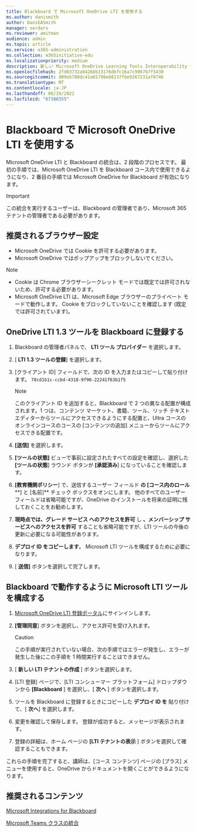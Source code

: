 ```yaml
---
title: Blackboard で Microsoft OneDrive LTI を使用する
ms.author: danismith
author: DaniEASmith
manager: serdars
ms.reviewer: amitman
audience: admin
ms.topic: article
ms.service: o365-administration
ms.collection: m365initiative-edu
ms.localizationpriority: medium
description: 新しい Microsoft OneDrive Learning Tools Interoperability for Blackboard を使用して、課題の作成と採点、コース コンテンツの構築とキュレーション、ファイルでの共同作業をリアルタイムで行うことができます。
ms.openlocfilehash: 2fd03732a9426bb13176dbfc16a7c996767f5430
ms.sourcegitcommit: d09eb780dc41a01796eb8137fbe9267231af6746
ms.translationtype: MT
ms.contentlocale: ja-JP
ms.lasthandoff: 08/19/2022
ms.locfileid: "67388355"
---
```

# <a name="use-microsoft-onedrive-lti-with-blackboard"></a>Blackboard で Microsoft OneDrive LTI を使用する

Microsoft OneDrive LTI と Blackboard の統合は、2 段階のプロセスです。 最初の手順では、Microsoft OneDrive LTI を Blackboard コース内で使用できるようになり、2 番目の手順では Microsoft OneDrive for Blackboard が有効になります。

> [!IMPORTANT]
> この統合を実行するユーザーは、Blackboard の管理者であり、Microsoft 365 テナントの管理者である必要があります。

## <a name="recommended-browser-settings"></a>推奨されるブラウザー設定

- Microsoft OneDrive では Cookie を許可する必要があります。
- Microsoft OneDrive ではポップアップをブロックしないでください。

> [!NOTE]
>
> - Cookie は Chrome ブラウザーシークレット モードでは既定では許可されないため、許可する必要があります。
> - Microsoft OneDrive LTI は、Microsoft Edge ブラウザーのプライベート モードで動作します。 Cookie をブロックしていないことを確認します (既定では許可されています)。

## <a name="register-the-onedrive-lti-13-tool-in-blackboard"></a>OneDrive LTI 1.3 ツールを Blackboard に登録する

1. Blackboard の管理者パネルで、 **LTI ツール プロバイダー** を選択します。
2. [ **LTI 1.3 ツールの登録**] を選択します。
3. [クライアント ID] フィールドで、次の ID を入力またはコピーして貼り付けます。 ``78cd1b1c-ccbd-4318-9f90-22241f63b1f5``

   > [!NOTE]
   > このクライアント ID を追加すると、Blackboard で 2 つの異なる配置が構成されます。1 つは、コンテンツ マーケット、書籍、ツール、リッチ テキスト エディターからツールにアクセスできるようにする配置と、Ultra コースのオンラインコースのコースの [コンテンツの追加] メニューからツールにアクセスできる配置です。

4. **[送信]** を選択します。
5. **[ツールの状態]** ビューで事前に設定されたすべての設定を確認し、選択した **[ツールの状態**] ラウンド ボタンが **[承認済み**] になっていることを確認します。
6. **[教育機関ポリシー**] で、送信するユーザー フィールド **の [コース内のロール****] と [名前]** チェック ボックスをオンにします。 他のすべてのユーザー フィールドは省略可能ですが、OneDrive のインストールを将来の証明に残しておくことをお勧めします。
7. **現時点では、グレード サービス へのアクセスを許可** し **、メンバーシップ サービスへのアクセスを許可** することも省略可能ですが、LTI ツールの今後の更新に必要になる可能性があります。
8. **デプロイ ID をコピーします**。 Microsoft LTI ツールを構成するために必要になります。
9. [ **送信]** ボタンを選択して完了します。

## <a name="configure-the-microsoft-lti-tool-to-work-with-blackboard"></a>Blackboard で動作するように Microsoft LTI ツールを構成する

1. [Microsoft OneDrive LTI 登録ポータル](https://onedrivelti.microsoft.com/admin)にサインインします。
2. **[管理同意**] ボタンを選択し、アクセス許可を受け入れます。

    > [!CAUTION]
    > この手順が実行されていない場合、次の手順ではエラーが発生し、エラーが発生した後にこの手順を 1 時間実行することはできません。

3. [ **新しい LTI テナントの作成** ] ボタンを選択します。
4. [LTI 登録] ページで、[LTI コンシューマー プラットフォーム] ドロップダウンから **[Blackboard** ] を選択し、[ **次へ** ] ボタンを選択します。
5. ツールを Blackboard に登録するときにコピーした **デプロイ ID を** 貼り付けて、[ **次へ**] を選択します。
6. 変更を確認して保存します。 登録が成功すると、メッセージが表示されます。
7. 登録の詳細は、ホーム ページの **[LTI テナントの表示** ] ボタンを選択して確認することもできます。

これらの手順を完了すると、講師は、[コース コンテンツ] ページの [プラス] メニューを使用すると、OneDrive からドキュメントを開くことができるようになります。

## <a name="recommended-content"></a>推奨されるコンテンツ

[Microsoft Integrations for Blackboard](https://help.blackboard.com/Learn/Administrator/SaaS/Integrations/Microsoft)

[Microsoft Teams クラスの統合](https://help.blackboard.com/Learn/Administrator/SaaS/Integrations/Microsoft_Classes)
